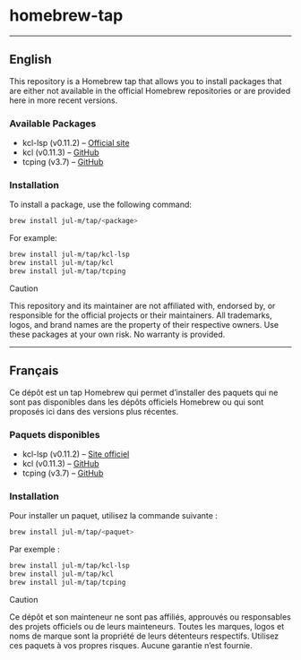 # homebrew-tap
---
## English

This repository is a Homebrew tap that allows you to install packages that are either not available in the official Homebrew repositories or are provided here in more recent versions.

### Available Packages

- kcl-lsp (v0.11.2) – [Official site](https://kcl-lang.io)
- kcl (v0.11.3) – [GitHub](https://github.com/kcl-lang/kcl)
- tcping (v3.7) – [GitHub](https://github.com/paradiseduo/tcping)

### Installation

To install a package, use the following command:

```sh
brew install jul-m/tap/<package>
```

For example:

```sh
brew install jul-m/tap/kcl-lsp
brew install jul-m/tap/kcl
brew install jul-m/tap/tcping
```

> [!CAUTION]
> This repository and its maintainer are not affiliated with, endorsed by, or responsible for the official projects or their maintainers. All trademarks, logos, and brand names are the property of their respective owners. Use these packages at your own risk. No warranty is provided.

---

## Français

Ce dépôt est un tap Homebrew qui permet d’installer des paquets qui ne sont pas disponibles dans les dépôts officiels Homebrew ou qui sont proposés ici dans des versions plus récentes.

### Paquets disponibles

- kcl-lsp (v0.11.2) – [Site officiel](https://kcl-lang.io)
- kcl (v0.11.3) – [GitHub](https://github.com/kcl-lang/kcl)
- tcping (v3.7) – [GitHub](https://github.com/paradiseduo/tcping)

### Installation

Pour installer un paquet, utilisez la commande suivante :

```sh
brew install jul-m/tap/<paquet>
```

Par exemple :

```sh
brew install jul-m/tap/kcl-lsp
brew install jul-m/tap/kcl
brew install jul-m/tap/tcping
```

> [!CAUTION]
> Ce dépôt et son mainteneur ne sont pas affiliés, approuvés ou responsables des projets officiels ou de leurs mainteneurs. Toutes les marques, logos et noms de marque sont la propriété de leurs détenteurs respectifs. Utilisez ces paquets à vos propres risques. Aucune garantie n’est fournie.
